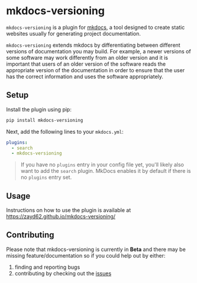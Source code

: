 # mkdocs-versioning

`mkdocs-versioning` is a plugin for [mkdocs](https://www.mkdocs.org/), a tool designed to create static websites usually for generating project documentation. 

`mkdocs-versioning` extends mkdocs by differentiating between different versions of documentation you may build. For example, a newer versions of some software may work differently from an older version and it is important that users of an older version of the software reads the appropriate version of the documentation in order to ensure that the user has the correct information and uses the software appropriately.

## Setup

Install the plugin using pip:

```bash
pip install mkdocs-versioning
```

Next, add the following lines to your `mkdocs.yml`:

```yml
plugins:
  - search
  - mkdocs-versioning
```

> If you have no `plugins` entry in your config file yet, you'll likely also want to add the `search` plugin. MkDocs enables it by default if there is no `plugins` entry set.

## Usage

Instructions on how to use the plugin is available at https://zayd62.github.io/mkdocs-versioning/

## Contributing 

Please note that mkdocs-versioning is currently in **Beta** and there may be missing feature/documentation so if you could help out by either:

1. finding and reporting bugs
2. contributing by checking out the [issues](https://github.com/zayd62/mkdocs-versioning/issues)

